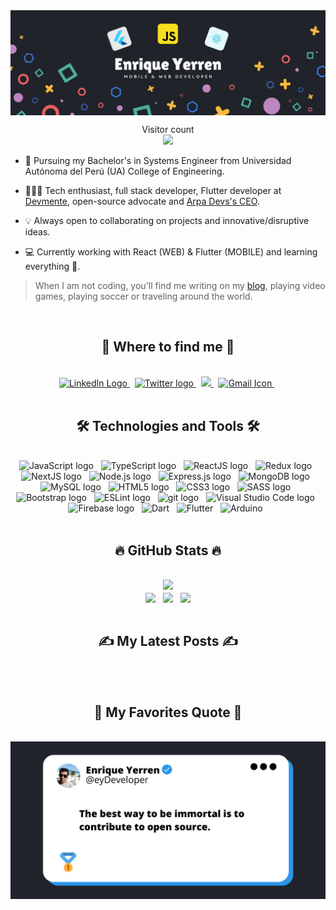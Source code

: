 <img align="center" src="https://github.com/eydev/eydev/blob/master/profile_banner.png?raw=true" />
<br>

<p align="center">
  Visitor count
  <br>
  <img src="https://profile-counter.glitch.me/eydev/count.svg" />
</p>


- 📖 Pursuing my Bachelor's in Systems Engineer from Universidad Autónoma del Perú (UA) College of Engineering.

- 🧑🏻‍💻 Tech enthusiast, full stack developer, Flutter developer at [Devmente](https://pe.linkedin.com/company/devmenteio), open-source advocate and [Arpa Devs's CEO](https://arpadevs.com/).

- 💡 Always open to collaborating on projects and innovative/disruptive ideas.

- 💻 Currently working with React (WEB) & Flutter (MOBILE) and learning everything 🤣.

> When I am not coding, you'll find me writing on my [blog](https://eydev.club/), playing video games, playing soccer or traveling around the world.

<div align="center">
    <br>
    <h2>💌 Where to find me 💌</h2>
    <br>
    <a href="https://www.linkedin.com/in/enrique-yerren-b99603191/" title="LinkedIn">
        <img src="https://img.shields.io/badge/LinkedIn-0077B5?style=for-the-badge&logo=linkedin&logoColor=white" alt="LinkedIn Logo"  />
    </a>
    &nbsp;
    <a href="https://twitter.com/eyDeveloper" title="Twitter">
        <img src="https://img.shields.io/badge/Twitter-1DA1F2?style=for-the-badge&logo=twitter&logoColor=white" alt="Twitter logo" />
    </a>
    &nbsp;
    <a href="https://eydev.club/">
        <img src="https://img.shields.io/badge/blog-304384?style=for-the-badge&logo=About.me&logoColor=white" />
    </a>
    &nbsp;
    <a href="mailto:enriqueyerren@gmail.com" title="Write me an email">
        <img src="https://img.shields.io/badge/Gmail-D14836?style=for-the-badge&logo=gmail&logoColor=white" alt="Gmail Icon" />
    </a>
    &nbsp;
</div>

<div align="center">
    <br>
    <h2>🛠 Technologies and Tools 🛠</h2>
    <br>
    <span>
        <img src="https://img.shields.io/badge/JavaScript-20232a?logo=javascript&logoColor=F7DF1E" alt="JavaScript logo" title="JavaScript" height="25" />
    </span>
    &nbsp;
    <span>
        <img src="https://img.shields.io/badge/TypeScript-20232a?logo=typescript&logoColor=3178C6" alt="TypeScript logo" title="TypeScript" height="25" />
    </span>
    &nbsp;
    <span>
        <img src="https://img.shields.io/badge/ReactJS-20232a?logo=react&logoColor=61DAFB" alt="ReactJS logo" title="ReactJS" height="25" />
    </span>
    &nbsp;
    <span>
        <img src="https://img.shields.io/badge/Redux-20232a?logo=redux&logoColor=764ABC" alt="Redux logo" title="Redux" height="25" />
    </span>
    &nbsp;
    <span>
        <img src="https://img.shields.io/badge/NextJS-20232a?logo=next.js&logoColor=ffffff" alt="NextJS logo" title="NextJS" height="25" />
    </span>
    &nbsp;
    <span>
        <img src="https://img.shields.io/badge/Node.js-20232a?logo=node.js&logoColor=7cc327" alt="Node.js logo" title="Node.js" height="25" />
    </span>
    &nbsp;
    <span>
        <img src="https://img.shields.io/badge/Express-20232a?logo=express&logoColor=FFFFFF" alt="Express.js logo" title="Express.js" height="25" />
    </span>
    &nbsp;
    <span>
        <img src="https://img.shields.io/badge/MongoDB-20232a?logo=mongodb&logoColor=47A248" alt="MongoDB logo" title="MongoDB" height="25" />
    </span>
    &nbsp;
    <span>
        <img src="https://img.shields.io/badge/MySQL-20232a?logo=mysql&logoColor=3e6e93" alt="MySQL logo" title="MySQL" height="25" />
    </span>
    &nbsp;
    <span>
        <img src="https://img.shields.io/badge/HTML5-20232a?logo=html5&logoColor=E34F26" alt="HTML5 logo" title="HTML5" height="25" />
    </span>
    &nbsp;
    <span>
        <img src="https://img.shields.io/badge/CSS3-20232a?logo=css3&logoColor=1572B6" alt="CSS3 logo" title="CSS3" height="25" />
    </span>
    &nbsp;
    <span>
        <img src="https://img.shields.io/badge/Sass-20232a?logo=sass&logoColor=CC6699" alt="SASS logo" title="SASS" height="25" />
    </span>
    &nbsp;
    <span>
        <img src="https://img.shields.io/badge/Bootstrap-20232a?logo=bootstrap&logoColor=7952B3" alt="Bootstrap logo" title="Bootstrap" height="25" />
    </span>
    &nbsp;
    <span>
        <img src="https://img.shields.io/badge/ESLint-20232a?logo=eslint&logoColor=4B32C3" alt="ESLint logo" title="ESLint" height="25" />
    </span>
    &nbsp;
    <span>
        <img src="https://img.shields.io/badge/git-20232a?logo=git&logoColor=F05032" alt="git logo" title="git" height="25" />
    </span>
    &nbsp;
    <span>
        <img src="https://img.shields.io/badge/VS%20Code-20232a?logo=visual-studio-code&logoColor=007ACC" alt="Visual Studio Code logo" title="Visual Studio Code" height="25" />
    </span>
    &nbsp;
    <span>
        <img src="https://img.shields.io/badge/Firebase-20232a?logo=firebase&logoColor=FFCA28" alt="Firebase logo" title="Firebase" height="25" />
    </span>
    &nbsp;
    <span>
        <img src="https://img.shields.io/badge/Dart-20232a?logo=dart&logoColor=04599c" alt="Dart" title="Dart" height="25" />
    </span>
    &nbsp;
    <span>
        <img src="https://img.shields.io/badge/Flutter-20232a?logo=flutter&logoColor=54c5f8" alt="Flutter" title="Flutter" height="25" />
    </span>
    &nbsp;
    <span>
        <img src="https://img.shields.io/badge/Arduino-20232a?logo=arduino&logoColor=00838b" alt="Arduino" title="Arduino" height="25" />
    </span>
    &nbsp;
</div>

<div align="center">
    <br>
    <h2>🔥 GitHub Stats 🔥</h2>
    <br>
    <img src="https://activity-graph.herokuapp.com/graph?username=eydev&bg_color=20232a&color=57bbd9&line=57bbd9&point=ffffff&hide_border=true"/>
    <br>
    <img width="315" align="center" src="https://github-readme-stats.vercel.app/api/top-langs/?username=eydev&hide=c%23,powershell,Mathematica,Ruby,Objective-C,Objective-C%2b%2b,Cuda&title_color=61dafb&text_color=ffffff&icon_color=61dafb&bg_color=20232a&langs_count=8&layout=compact&border_color=61dafb&hide_border=true" />
    &nbsp;
    <img align="center" width="434" src="https://github-readme-stats.vercel.app/api?username=eydev&show_icons=true&theme=react&border_color=61dafb&hide_border=true" />
    &nbsp;
    <img align="center" width="434" src="https://github-readme-streak-stats.herokuapp.com/?user=eydev&background=20232a&dates=8b949e&fire=57bcda&ring=57bcda&stroke=57bcda&currStreakLabel=57bcda&currStreakNum=white&sideLabels=white&sideNums=white&hide_border=true" />
</div>

<div align="center">
    <br>
    <h2>✍ My Latest Posts ✍</h2>
    <br>
</div>

<!-- BLOG-POST-LIST:START -->
<!-- BLOG-POST-LIST:END -->

<div align="center">
    <br>
    <h2>📑 My Favorites Quote 📑</h2>
    <br>
    <img src="https://github.com/eydev/eydev/blob/master/quote.png?raw=true">
</div>
